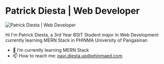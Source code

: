 # Patrick Diesta | Web Developer
![Patrick Diesta | Web Developer](https://i.pinimg.com/originals/92/75/1e/92751e0ca5fb8b890839121c472df4f3.gif)

Hi I'm Patrick Diesta, a 3rd Year BSIT Student major in Web Development currently learning MERN Stack in PHINMA University of Pangasinan

- 🌱 I’m currently learning MERN Stack 
- 📫 How to reach me: pavi.diesta.up@phinmaed.com 







